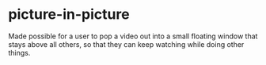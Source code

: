 # picture-in-picture
Made possible for a user to pop a video out into a small floating window that stays above all others, so that they can keep watching while doing other things.
